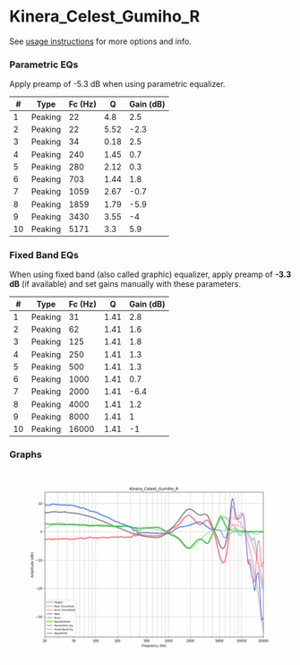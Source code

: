# Kinera_Celest_Gumiho_R
See [usage instructions](https://github.com/jaakkopasanen/AutoEq#usage) for more options and info.

### Parametric EQs
Apply preamp of -5.3 dB when using parametric equalizer.

|   # | Type    |   Fc (Hz) |    Q |   Gain (dB) |
|-----|---------|-----------|------|-------------|
|   1 | Peaking |        22 | 4.8  |         2.5 |
|   2 | Peaking |        22 | 5.52 |        -2.3 |
|   3 | Peaking |        34 | 0.18 |         2.5 |
|   4 | Peaking |       240 | 1.45 |         0.7 |
|   5 | Peaking |       280 | 2.12 |         0.3 |
|   6 | Peaking |       703 | 1.44 |         1.8 |
|   7 | Peaking |      1059 | 2.67 |        -0.7 |
|   8 | Peaking |      1859 | 1.79 |        -5.9 |
|   9 | Peaking |      3430 | 3.55 |        -4   |
|  10 | Peaking |      5171 | 3.3  |         5.9 |

### Fixed Band EQs
When using fixed band (also called graphic) equalizer, apply preamp of **-3.3 dB** (if available) and set gains manually with these parameters.

|   # | Type    |   Fc (Hz) |    Q |   Gain (dB) |
|-----|---------|-----------|------|-------------|
|   1 | Peaking |        31 | 1.41 |         2.8 |
|   2 | Peaking |        62 | 1.41 |         1.6 |
|   3 | Peaking |       125 | 1.41 |         1.8 |
|   4 | Peaking |       250 | 1.41 |         1.3 |
|   5 | Peaking |       500 | 1.41 |         1.3 |
|   6 | Peaking |      1000 | 1.41 |         0.7 |
|   7 | Peaking |      2000 | 1.41 |        -6.4 |
|   8 | Peaking |      4000 | 1.41 |         1.2 |
|   9 | Peaking |      8000 | 1.41 |         1   |
|  10 | Peaking |     16000 | 1.41 |        -1   |

### Graphs
![](./Kinera_Celest_Gumiho_R.png)
